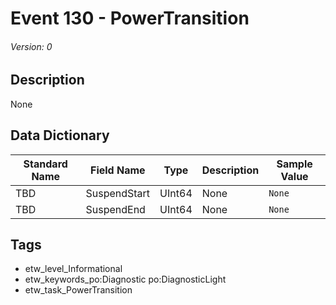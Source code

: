 # Event 130 - PowerTransition
###### Version: 0

## Description
None

## Data Dictionary
|Standard Name|Field Name|Type|Description|Sample Value|
|---|---|---|---|---|
|TBD|SuspendStart|UInt64|None|`None`|
|TBD|SuspendEnd|UInt64|None|`None`|

## Tags
* etw_level_Informational
* etw_keywords_po:Diagnostic po:DiagnosticLight
* etw_task_PowerTransition